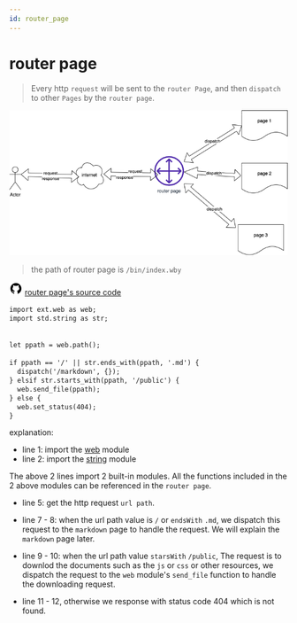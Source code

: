 ```yaml
---
id: router_page
---
```

# router page
> Every http `request` will be sent to the `router Page`, and then `dispatch` to other `Pages` by the `router page`.

![platform structure](/public/images/wby_platform.png)


> the path of router page is `/bin/index.wby`

![github source](/public/images/github-icon.png) [router page's source code](https://github.com/pomelio/cookbook/blob/main/bin/index.wby) 

```
import ext.web as web;
import std.string as str;


let ppath = web.path();

if ppath == '/' || str.ends_with(ppath, '.md') {
  dispatch('/markdown', {});
} elsif str.starts_with(ppath, '/public') {
  web.send_file(ppath);
} else {
  web.set_status(404);
}
```

explanation:
- line 1: import the [web](/docs/ext_web.md) module
- line 2: import the [string](/docs/std_string.md) module


The above 2 lines import 2 built-in modules. All the functions included in the 2 above modules can be referenced in the `router page`.

- line 5: get the http request `url path`. 


- line 7 - 8: when the url path value is `/` or `endsWith` `.md`, we dispatch this request to the `markdown` page to handle the request. We will explain the `markdown` page later.

- line 9 - 10: when the url path value `starsWith` `/public`, The request is to downlod the documents such as the `js` or `css` or other resources, we dispatch the request to the `web` module's `send_file` function to handle the downloading request. 

- line 11 - 12, otherwise we response with status code 404 which is not found.

